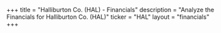 +++
title = "Halliburton Co. (HAL) - Financials"
description = "Analyze the Financials for Halliburton Co. (HAL)"
ticker = "HAL"
layout = "financials"
+++

